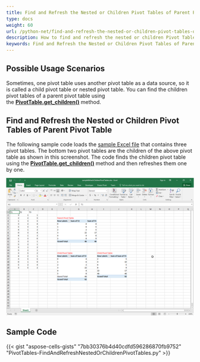 ```yaml
---
title: Find and Refresh the Nested or Children Pivot Tables of Parent Pivot Table
type: docs
weight: 60
url: /python-net/find-and-refresh-the-nested-or-children-pivot-tables-of-parent-pivot-table/
description: How to find and refresh the nested or children Pivot Tables of parent Pivot Table with Aspose.Cells for Python via .NET.
keywords: Find and Refresh the Nested or Children Pivot Tables of Parent Pivot Table.
---
```


## **Possible Usage Scenarios**

Sometimes, one pivot table uses another pivot table as a data source, so it is called a child pivot table or nested pivot table. You can find the children pivot tables of a parent pivot table using the [**PivotTable.get_children()**](https://reference.aspose.com/cells/python-net/aspose.cells.pivot/pivottable/get_children/#) method.

## **Find and Refresh the Nested or Children Pivot Tables of Parent Pivot Table**

The following sample code loads the [sample Excel file](61767747.xlsx) that contains three pivot tables. The bottom two pivot tables are the children of the above pivot table as shown in this screenshot. The code finds the children pivot table using the [**PivotTable.get_children()**](https://reference.aspose.com/cells/python-net/aspose.cells.pivot/pivottable/get_children/#) method and then refreshes them one by one.

![todo:image_alt_text](find-and-refresh-the-nested-or-children-pivot-tables-of-parent-pivot-table_1.png)

## **Sample Code**

{{< gist "aspose-cells-gists" "7bb30376b4d40cdfd596286870fb9752" "PivotTables-FindAndRefreshNestedOrChildrenPivotTables.py" >}}
